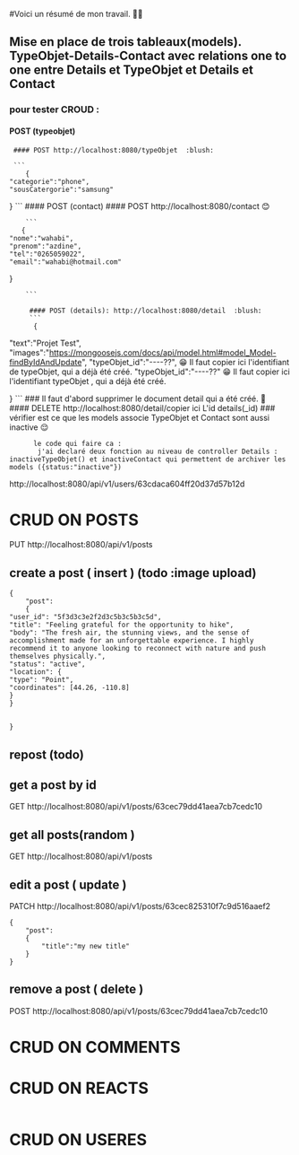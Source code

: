 <!-- test this  api call to check that all is working -->



#Voici un résumé de mon travail. :man_technologist:	 

## Mise en place de trois tableaux(models). TypeObjet-Details-Contact avec relations one to one entre Details et TypeObjet et Details et Contact 

### pour tester  CROUD : 
  #### POST (typeobjet)
     #### POST http://localhost:8080/typeObjet  :blush:
       
     ```
        {
    "categorie":"phone",
    "sousCatergorie":"samsung"
}
         ```
    #### POST (contact)
        #### POST http://localhost:8080/contact  :blush:

        ```
       {
    "nome":"wahabi",
    "prenom":"azdine",
    "tel":"0265059022",
    "email":"wahabi@hotmail.com"
}

        ```

         #### POST (details): http://localhost:8080/detail  :blush:
         ```
          {
   "text":"Projet Test",
   "images":"https://mongoosejs.com/docs/api/model.html#model_Model-findByIdAndUpdate",
   "typeObjet_id":"----??", :grin:	 Il faut copier ici l'identifiant de typeObjet, qui a déjà été créé.
   "typeObjet_id":"----??"   :grin:  	 Il faut copier ici l'identifiant typeObjet , qui a déjà été créé.

}
         ```
       ### Il faut d'abord supprimer le document detail qui a été créé. :thinking:	  
        #### DELETE http://localhost:8080/detail/copier ici L'id details(_id)
           ### vérifier est ce que les models associe TypeObjet et Contact sont aussi inactive :relieved:	
          
          le code qui faire ca : 
           j'ai declaré deux fonction au niveau de controller Details : inactiveTypeObjet() et inactiveContact qui permettent de archiver les models ({status:"inactive"})

          

http://localhost:8080/api/v1/users/63cdaca604ff20d37d57b12d


# CRUD ON POSTS

PUT http://localhost:8080/api/v1/posts

## create a post ( insert ) (todo :image upload)

```
{
	"post":
	{
"user_id": "5f3d3c3e2f2d3c5b3c5b3c5d",
"title": "Feeling grateful for the opportunity to hike",
"body": "The fresh air, the stunning views, and the sense of accomplishment made for an unforgettable experience. I highly recommend it to anyone looking to reconnect with nature and push themselves physically.",
"status": "active",
"location": {
"type": "Point",
"coordinates": [44.26, -110.8]
}
}


}
```

## repost (todo)

## get a post by id

GET http://localhost:8080/api/v1/posts/63cec79dd41aea7cb7cedc10

## get all posts(random )

GET http://localhost:8080/api/v1/posts

## edit a post ( update )

PATCH http://localhost:8080/api/v1/posts/63cec825310f7c9d516aaef2

```
{
    "post":
    {
        "title":"my new title"
    }
}

```

## remove a post ( delete )

POST http://localhost:8080/api/v1/posts/63cec79dd41aea7cb7cedc10

# CRUD ON COMMENTS

# CRUD ON REACTS

```

```

# CRUD ON USERES
